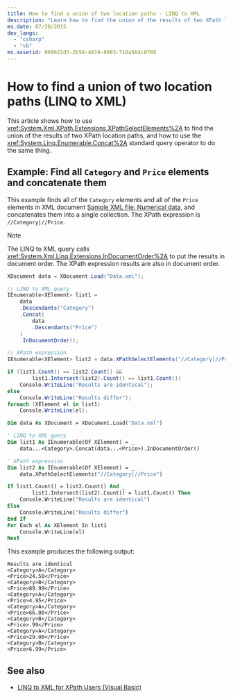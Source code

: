 ```yaml
---
title: How to find a union of two location paths - LINQ to XML
description: "Learn how to find the union of the results of two XPath location paths. Two methods are shown: one uses XPathSelectElements, the other uses the Concat standard query operator."
ms.date: 07/20/2015
dev_langs:
  - "csharp"
  - "vb"
ms.assetid: 069622d3-2b58-4919-8903-710a564c0788
---
```


# How to find a union of two location paths (LINQ to XML)

This article shows how to use <xref:System.Xml.XPath.Extensions.XPathSelectElements%2A> to find the union of the results of two XPath location paths, and how to use the <xref:System.Linq.Enumerable.Concat%2A> standard query operator to do the same thing.

## Example: Find all `Category` and `Price` elements and concatenate them

This example finds all of the `Category` elements and all of the `Price` elements in XML document [Sample XML file: Numerical data](sample-xml-file-numerical-data.md), and concatenates them into a single collection. The XPath expression is `//Category|//Price`.

> [!NOTE]
> The LINQ to XML query calls <xref:System.Xml.Linq.Extensions.InDocumentOrder%2A> to put the results in document order. The XPath expression results are also in document order.

```csharp
XDocument data = XDocument.Load("Data.xml");

// LINQ to XML query
IEnumerable<XElement> list1 =
    data
    .Descendants("Category")
    .Concat(
        data
        .Descendants("Price")
    )
    .InDocumentOrder();

// XPath expression
IEnumerable<XElement> list2 = data.XPathSelectElements("//Category|//Price");

if (list1.Count() == list2.Count() &&
        list1.Intersect(list2).Count() == list1.Count())
    Console.WriteLine("Results are identical");
else
    Console.WriteLine("Results differ");
foreach (XElement el in list1)
    Console.WriteLine(el);
```

```vb
Dim data As XDocument = XDocument.Load("Data.xml")

' LINQ to XML query
Dim list1 As IEnumerable(Of XElement) = _
    data...<Category>.Concat(data...<Price>).InDocumentOrder()

' XPath expression
Dim list2 As IEnumerable(Of XElement) = _
    data.XPathSelectElements("//Category|//Price")

If list1.Count() = list2.Count() And _
        list1.Intersect(list2).Count() = list1.Count() Then
    Console.WriteLine("Results are identical")
Else
    Console.WriteLine("Results differ")
End If
For Each el As XElement In list1
    Console.WriteLine(el)
Next
```

This example produces the following output:

```output
Results are identical
<Category>A</Category>
<Price>24.50</Price>
<Category>B</Category>
<Price>89.99</Price>
<Category>A</Category>
<Price>4.95</Price>
<Category>A</Category>
<Price>66.00</Price>
<Category>B</Category>
<Price>.99</Price>
<Category>A</Category>
<Price>29.00</Price>
<Category>B</Category>
<Price>6.99</Price>
```

## See also

- [LINQ to XML for XPath Users (Visual Basic)](../../visual-basic/programming-guide/concepts/linq/linq-to-xml-for-xpath-users.md)
